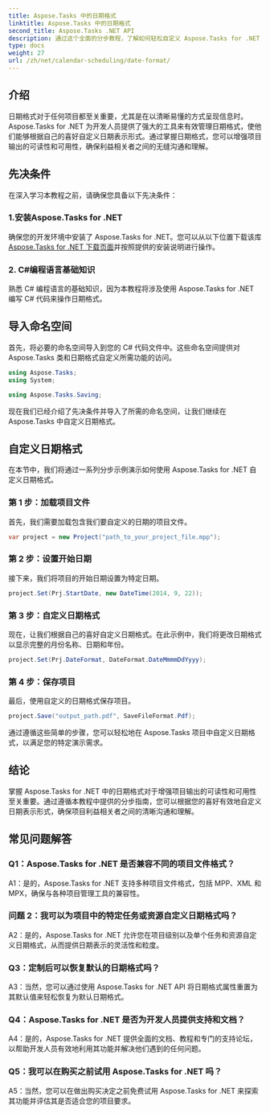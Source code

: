 ```yaml
---
title: Aspose.Tasks 中的日期格式
linktitle: Aspose.Tasks 中的日期格式
second_title: Aspose.Tasks .NET API
description: 通过这个全面的分步教程，了解如何轻松自定义 Aspose.Tasks for .NET 中的日期格式。
type: docs
weight: 27
url: /zh/net/calendar-scheduling/date-format/
---
```

## 介绍

日期格式对于任何项目都至关重要，尤其是在以清晰易懂的方式呈现信息时。 Aspose.Tasks for .NET 为开发人员提供了强大的工具来有效管理日期格式，使他们能够根据自己的喜好自定义日期表示形式。通过掌握日期格式，您可以增强项目输出的可读性和可用性，确保利益相关者之间的无缝沟通和理解。

## 先决条件

在深入学习本教程之前，请确保您具备以下先决条件：

### 1.安装Aspose.Tasks for .NET

确保您的开发环境中安装了 Aspose.Tasks for .NET。您可以从以下位置下载该库[Aspose.Tasks for .NET 下载页面](https://releases.aspose.com/tasks/net/)并按照提供的安装说明进行操作。

### 2. C#编程语言基础知识

熟悉 C# 编程语言的基础知识，因为本教程将涉及使用 Aspose.Tasks for .NET 编写 C# 代码来操作日期格式。

## 导入命名空间

首先，将必要的命名空间导入到您的 C# 代码文件中。这些命名空间提供对 Aspose.Tasks 类和日期格式自定义所需功能的访问。

```csharp
using Aspose.Tasks;
using System;

using Aspose.Tasks.Saving;

```

现在我们已经介绍了先决条件并导入了所需的命名空间，让我们继续在 Aspose.Tasks 中自定义日期格式。

## 自定义日期格式

在本节中，我们将通过一系列分步示例演示如何使用 Aspose.Tasks for .NET 自定义日期格式。

### 第 1 步：加载项目文件

首先，我们需要加载包含我们要自定义的日期的项目文件。

```csharp
var project = new Project("path_to_your_project_file.mpp");
```

### 第 2 步：设置开始日期

接下来，我们将项目的开始日期设置为特定日期。

```csharp
project.Set(Prj.StartDate, new DateTime(2014, 9, 22));
```

### 第 3 步：自定义日期格式

现在，让我们根据自己的喜好自定义日期格式。在此示例中，我们将更改日期格式以显示完整的月份名称、日期和年份。

```csharp
project.Set(Prj.DateFormat, DateFormat.DateMmmmDdYyyy);
```

### 第 4 步：保存项目

最后，使用自定义的日期格式保存项目。

```csharp
project.Save("output_path.pdf", SaveFileFormat.Pdf);
```

通过遵循这些简单的步骤，您可以轻松地在 Aspose.Tasks 项目中自定义日期格式，以满足您的特定演示需求。

## 结论

掌握 Aspose.Tasks for .NET 中的日期格式对于增强项目输出的可读性和可用性至关重要。通过遵循本教程中提供的分步指南，您可以根据您的喜好有效地自定义日期表示形式，确保项目利益相关者之间的清晰沟通和理解。

## 常见问题解答

### Q1：Aspose.Tasks for .NET 是否兼容不同的项目文件格式？

A1：是的，Aspose.Tasks for .NET 支持多种项目文件格式，包括 MPP、XML 和 MPX，确保与各种项目管理工具的兼容性。

### 问题 2：我可以为项目中的特定任务或资源自定义日期格式吗？

A2：是的，Aspose.Tasks for .NET 允许您在项目级别以及单个任务和资源自定义日期格式，从而提供日期表示的灵活性和粒度。

### Q3：定制后可以恢复默认的日期格式吗？

A3：当然，您可以通过使用 Aspose.Tasks for .NET API 将日期格式属性重置为其默认值来轻松恢复为默认日期格式。

### Q4：Aspose.Tasks for .NET 是否为开发人员提供支持和文档？

A4：是的，Aspose.Tasks for .NET 提供全面的文档、教程和专门的支持论坛，以帮助开发人员有效地利用其功能并解决他们遇到的任何问题。

### Q5：我可以在购买之前试用 Aspose.Tasks for .NET 吗？

A5：当然，您可以在做出购买决定之前免费试用 Aspose.Tasks for .NET 来探索其功能并评估其是否适合您的项目要求。